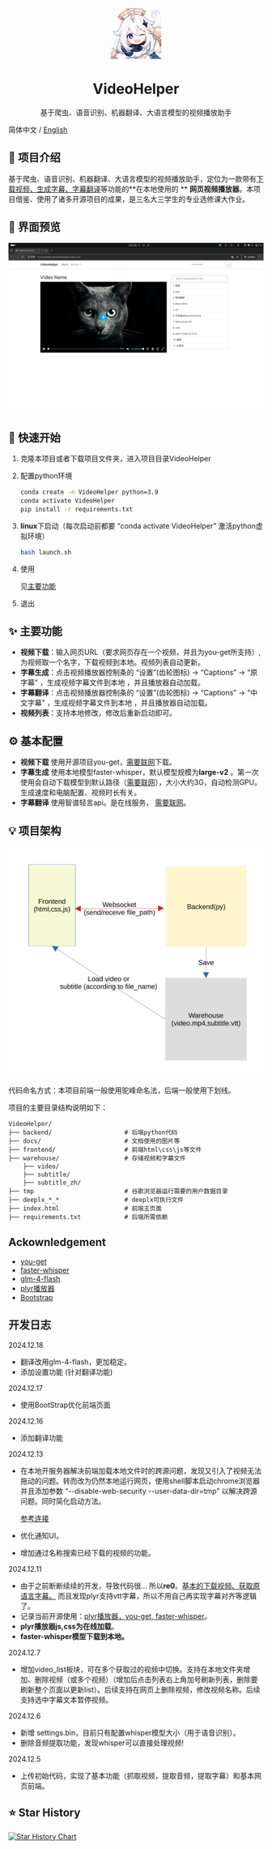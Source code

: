 <div align="center">
  <img src="./docs/images/logo.jpeg"alt="VideoCaptioner Logo" width="100">
  <h1>VideoHelper</h1>
  <p>基于爬虫、语音识别、机器翻译、大语言模型的视频播放助手</p>
</div>

  简体中文 / [English](./docs/Readme_EN.md)

## 📖 项目介绍

​	基于爬虫、语音识别、机器翻译、大语言模型的视频播放助手，定位为一款带有<u>下载视频、生成字幕、字幕翻译</u>等功能的**在本地使用的 ** **网页视频播放器**。本项目借鉴、使用了诸多开源项目的成果，是三名大三学生的专业选修课大作业。

## 📸 界面预览

![](./docs/images/界面.png)

## 🚀 快速开始

1. 克隆本项目或者下载项目文件夹，进入项目目录VideoHelper

2. 配置python环境

   ``` bash
   conda create -n VideoHelper python=3.9
   conda activate VideoHelper
   pip install -r requirements.txt
   ```

3. **linux**下启动（每次启动前都要 “conda activate VideoHelper” 激活python虚拟环境）

   ```sh
   bash launch.sh
   ```

4. 使用

   见[主要功能](#functions)

5. 退出


 <span id="functions"> </span>

## ✨ 主要功能

- **视频下载**：输入网页URL（要求网页存在一个视频，并且为you-get所支持）,为视频取一个名字，下载视频到本地。视频列表自动更新。
- **字幕生成**：点击视频播放器控制条的 “设置”(齿轮图标) -> “Captions” -> “原字幕” ，生成视频字幕文件到本地 ，并且播放器自动加载。
- **字幕翻译**：点击视频播放器控制条的 “设置”(齿轮图标) -> “Captions” -> “中文字幕” ，生成视频字幕文件到本地 ，并且播放器自动加载。
- **视频列表**：支持本地修改，修改后重新启动即可。



## ⚙️ 基本配置

- **视频下载** 使用开源项目you-get，<u>需要联网</u>下载。
- **字幕生成** 使用本地模型faster-whisper，默认模型规模为**large-v2** 。第一次使用会自动下载模型到默认路径（<u>需要联网</u>），大小大约3G，自动检测GPU。生成速度和电脑配置、视频时长有关。
- **字幕翻译** 使用智谱轻言api。是在线服务， <u>需要联网</u>。



## 💡 项目架构

![](./docs/images/架构.png)



代码命名方式：本项目前端一般使用驼峰命名法，后端一般使用下划线。

项目的主要目录结构说明如下：

```
VideoHelper/
├── backend/                    # 后端python代码
├── docs/                    	# 文档使用的图片等
├── frontend/					# 前端html\css\js等文件
├── warehouse/					# 存储视频和字幕文件
	├── video/
	├── subtitle/
	├── subtitle_zh/
├── tmp							# 谷歌浏览器运行需要的用户数据目录
├── deeplx_*_*					# deeplx可执行文件
├── index.html					# 前端主页面
├── requirements.txt			# 后端所需依赖
```

## Ackownledgement

- [you-get](https://github.com/soimort/you-get)
- [faster-whisper](https://github.com/SYSTRAN/faster-whisper)
- [glm-4-flash](https://bigmodel.cn/dev/api/normal-model/glm-4)
- [plyr播放器](https://github.com/sampotts/plyr)
- [Bootstrap](https://v5.bootcss.com/)



## 开发日志

2024.12.18

- 翻译改用glm-4-flash，更加稳定。
- 添加设置功能 (针对翻译功能)

2024.12.17

- 使用BootStrap优化前端页面

2024.12.16

- 添加翻译功能

2024.12.13

- 在本地开服务器解决前端加载本地文件时的跨源问题，发现又引入了视频无法拖动的问题。转而改为仍然本地运行网页，使用shell脚本启动chrome浏览器并且添加参数 “--disable-web-security --user-data-dir=tmp” 以解决跨源问题。同时简化启动方法。

  [参考连接](https://blog.csdn.net/weixin_48594833/article/details/124345191)

- 优化通知UI。

- 增加通过名称搜索已经下载的视频的功能。

2024.12.11

- 由于之前断断续续的开发，导致代码很... 所以**re0**。<u>基本的下载视频、获取原语言字幕。</u> 而且发现plyr支持vtt字幕，所以不用自己再实现字幕对齐等逻辑了。
- 记录当前开源使用：<u>plyr播放器，you-get, faster-whisper</u>。
- **plyr播放器js,css为在线加载**。
- **faster-whisper模型下载到本地。**

2024.12.7

- 增加video_list板块，可在多个获取过的视频中切换。支持在本地文件夹增加、删除视频（或多个视频）（增加后点击列表右上角加号刷新列表，删除要刷新整个页面以更新list）。后续支持在网页上删除视频，修改视频名称。后续支持选中字幕文本暂停视频。

2024.12.6

- 新增 settings.bin，目前只有配置whisper模型大小（用于语音识别）。
- 删除音频提取功能，发现whisper可以直接处理视频!

2024.12.5

- 上传初始代码，实现了基本功能（抓取视频，提取音频，提取字幕）和基本网页前端。

## ⭐ Star History

[![Star History Chart](https://api.star-history.com/svg?repos=myclms/VideoHelper&type=Date)](https://star-history.com/#myclms/VideoHelper&Date)